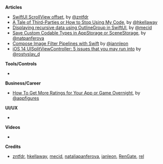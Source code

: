 
**Articles**

* [SwiftUI ScrollView offset](https://fivestars.blog/swiftui/scrollview-offset.html), by [@zntfdr](https://twitter.com/zntfdr)
* [A Tale of Third-Parties or How to Stop Using My Code](https://hkellaway.github.io/blog/2020/08/30/tale-of-third-parties), by [@hkellaway](https://hkellaway.github.io)
* [Displaying recursive data using OutlineGroup in SwiftUI](https://swiftwithmajid.com/2020/09/02/displaying-recursive-data-using-outlinegroup-in-swiftui/), by [@mecid](https://twitter.com/mecid)
* [Save Custom Codable Types in AppStorage or SceneStorage](https://lostmoa.com/blog/SaveCustomCodableTypesInAppStorageOrSceneStorage/), by [@natpanferova](https://twitter.com/natpanferova)
* [Compose Image Filter Pipelines with Swift](https://github.com/ianleon/Blog/blob/master/episodes/ep4.md) by [@iannleon](https://twitter.com/iannleon)
* [iOS 14 UISplitViewController: 5 issues that you may run into](https://medium.com/@rdovhaliuk/ios-14-uisplitviewcontroller-5-issues-that-you-may-run-into-65b09601b3fb) by [@rostyslav_d](https://twitter.com/rostyslav_d)

**Tools/Controls**

* 

**Business/Career**

* [How To Get More Ratings for Your App or Game Overnight](https://appfigures.com/resources/business/grow-app-ratings-overnight), by [@appfigures](https://twitter.com/appfigures)

**UI/UX**

* 

**Videos**

* 

**Credits**

* [zntfdr](https://github.com/zntfdr), [hkellaway](https://github.com/hkellaway), [mecid](https://github.com/mecid), [nataliapanferova](https://github.com/nataliapanferova), [ianleon](https://github.com/ianleon), [RenGate](https://github.com/RenGate), [rel](https://github.com/rel)
